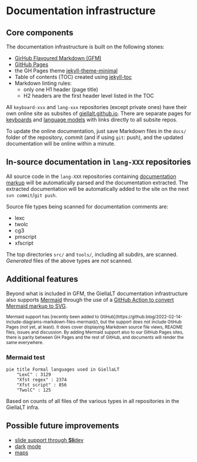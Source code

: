 # Documentation infrastructure

## Core components

The documentation infrastructure is built on the following stones:

- [GirHub Flavoured Markdown (GFM)](https://enterprise.github.com/downloads/en/markdown-cheatsheet.pdf)
- [GitHub Pages](https://pages.github.com)
- the GH Pages theme [jekyll-theme-minimal](https://github.com/pages-themes/minimal)
- Table of contents (TOC) created using [jekyll-toc](https://github.com/allejo/jekyll-toc)
- Markdown linting rules:
    - only one H1 header (page title)
    - H2 headers are the first header level listed in the TOC

All `keyboard-xxx` and `lang-xxx` repositories (except private ones) have their
own online site as subsites of [giellalt.github.io](https://giellalt.github.io).
There are separate pages for [keyboards](/KeyboardLayouts.html) and
[language models](/LanguageModels.html) with links directly to all subsite repos.

To update the online documentation, just save Markdown files in the `docs/`
folder of the repository, commit (and if using `git`: push),
and the updated documentation will be online within a minute.

## In-source documentation in `lang-XXX` repositories

All source code in the `lang-XXX` repositories containing
[documentation markup](infraremake/In-sourceDocumentationSpecification.md) will
be automatically parsed and the documentation extracted. The extracted
documentation will be automatically added to the site on the next `svn commit`/`git push`.

Source file types being scanned for documentation comments are:

- lexc
- twolc
- cg3
- pmscript
- xfscript

The top directories `src/` and `tools/`, including all subdirs, are scanned.
_Generated_ files of the above types are _not_ scanned.

## Additional features

Beyond what is included in GFM, the GiellaLT documentation infrastructure also
supports [Mermaid](https://mermaid-js.github.io/) through the use of a
[GitHub Action to convert Mermaid markup to SVG](https://github.com/divvun/compile-mermaid-markdown-action).

<small>
Mermaid support has
[recently been added to GtiHub](https://github.blog/2022-02-14-include-diagrams-markdown-files-mermaid/),
but the support does not include GtiHub Pages (not yet, at least). It does cover
displaying Markdown source file views, README files, issues and discussion. By
adding Mermaid support also to our GitHub Pages sites, there is parity between
GH Pages and the rest of GitHub, and documents will render the same everywhere.
</small>

### Mermaid test

```mermaid
pie title Formal languages used in GiellaLT
    "LexC" : 3129
    "Xfst regex" : 2374
    "Xfst script" : 856
    "TwolC" : 125
```

Based on counts of all files of the various types in all repositories in the
GiellaLT infra.

## Possible future improvements

- [slide support through **Sli**dev](https://sli.dev)
- [dark](https://developer.mozilla.org/en-US/docs/Web/CSS/@media/prefers-color-scheme) [mode](https://css-tricks.com/a-complete-guide-to-dark-mode-on-the-web/)
- [maps](https://docs.github.com/en/get-started/writing-on-github/working-with-advanced-formatting/creating-diagrams#creating-geojson-and-topojson-maps)
